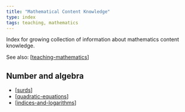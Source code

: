 ```yaml
---
title: "Mathematical Content Knowledge"
type: index
tags: teaching, mathematics
---
```


Index for growing collection of information about mathematics content knowledge.

See also: [[teaching-mathematics]]

## Number and algebra

- [[surds]]
- [[quadratic-equations]]
- [[indices-and-logarithms]]

[//begin]: # "Autogenerated link references for markdown compatibility"
[teaching-mathematics]: ../teaching-mathematics "Teaching Mathematics"
[surds]: surds "Surds - mathematical content knowledge"
[quadratic-equations]: quadratic-equations "Quadratic equations"
[indices-and-logarithms]: indices-and-logarithms "Indices and logarithms"
[//end]: # "Autogenerated link references"